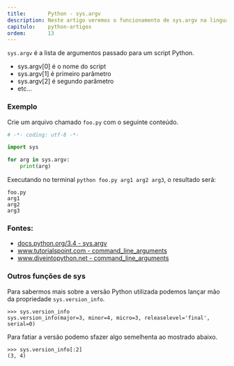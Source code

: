 ```yaml
---
title:       Python - sys.argv
description: Neste artigo veremos o funcionamento de sys.argv na linguagem Python
capitulo:    python-artigos
ordem:       13
---
```


`sys.argv` é a lista de argumentos passado para um script Python.

- sys.argv[0] é o nome do script
- sys.argv[1] é primeiro parâmetro
- sys.argv[2] é segundo parâmetro
- etc...


### Exemplo

Crie um arquivo chamado `foo.py` com o seguinte conteúdo.

```python
# -*- coding: utf-8 -*-

import sys

for arg in sys.argv:
    print(arg)
```

Executando no terminal `python foo.py arg1 arg2 arg3`, o resultado será:

    foo.py
    arg1
    arg2
    arg3


### Fontes:

- [docs.python.org/3.4 - sys.argv](https://docs.python.org/3.4/library/sys.html#sys.argv "link-externo")
- [www.tutorialspoint.com - command_line_arguments](http://www.tutorialspoint.com/python/python_command_line_arguments.htm "link-externo")
- [www.diveintopython.net - command_line_arguments](http://www.diveintopython.net/scripts_and_streams/command_line_arguments.html "link-externo")


### Outros funções de sys

Para sabermos mais sobre a versão Python utilizada podemos lançar mão da propriedade `sys.version_info`.

    >>> sys.version_info
    sys.version_info(major=3, minor=4, micro=3, releaselevel='final', serial=0)

Para fatiar a versão podemo sfazer algo semelhenta ao mostrado abaixo.

    >>> sys.version_info[:2]
    (3, 4)
